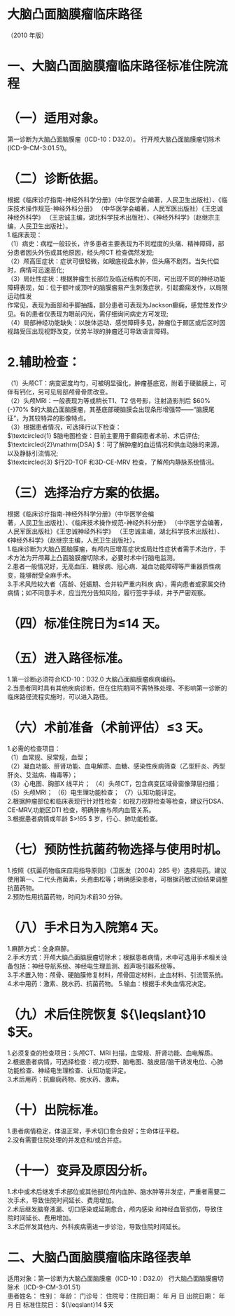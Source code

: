 # 大脑凸面脑膜瘤临床路径  
（2010 年版）  
# 一、大脑凸面脑膜瘤临床路径标准住院流程  
# （一）适用对象。  
第一诊断为大脑凸面脑膜瘤（ICD-10：D32.0）。 行开颅大脑凸面脑膜瘤切除术(ICD-9-CM-3:01.51)。  
# （二）诊断依据。  
根据《临床诊疗指南-神经外科学分册》（中华医学会编著，人民卫生出版社）、《临床技术操作规范-神经外科分册》
（中华医学会编著，人民军医出版社）《王忠诚神经外科学》
（王忠诚主编，湖北科学技术出版社）、《神经外科学》（赵继宗主编，人民卫生出版社）。  
1.临床表现：  
（1）病史：病程一般较长，许多患者主要表现为不同程度的头痛、精神障碍，部分患者因头外伤或其他原因，经头颅CT 检查偶然发现;  
（2）颅高压症状：症状可很轻微，如眼底视盘水肿，但头痛不剧烈。当失代偿时，病情可迅速恶化;  
（3）局灶性症状：根据肿瘤生长部位及临近结构的不同，可出现不同的神经功能障碍表现，如：位于额叶或顶叶的脑膜瘤易产生刺激症状，引起癫痫发作，以局限运动性发  
作常见，表现为面部和手脚抽搐，部分患者可表现为Jackson癫痫，感觉性发作少见。有的患者仅表现为眼前闪光，需仔细询问病史方可发现;  
（4）局部神经功能缺失：以肢体运动、感觉障碍多见，肿瘤位于颞区或后区时因视路受压出现视野改变，优势半球的肿瘤还可导致语言障碍。  
# 2.辅助检查：  
（1）头颅CT：病变密度均匀，可被明显强化，肿瘤基底宽，附着于硬脑膜上，可伴有钙化，另可见局部颅骨骨质改变。  
（2）头颅MRI：一般表现为等或稍长T1、T2 信号影，注射造影剂后 $60\%{-}70\% $的大脑凸面脑膜瘤，其基底部硬脑膜会出现条形增强带——“脑膜尾征”，为其较特异的影像特点。  
（3）根据患者情况，可选择行以下检查：  
$\textcircled{1} $脑电图检查：目前主要用于癫痫患者术前、术后评估; $\textcircled{2}\mathrm{DSA} $：可了解肿瘤的血运情况和供血动脉的来源，以及静脉引流情况;  
$\textcircled{3} $行2D-TOF 和3D-CE-MRV 检查，了解颅内静脉系统情况。  
# （三）选择治疗方案的依据。  
根据《临床诊疗指南-神经外科学分册》（中华医学会编  
著，人民卫生出版社）、《临床技术操作规范-神经外科分册》
（中华医学会编著，人民军医出版社）《王忠诚神经外科学》
（王忠诚主编，湖北科学技术出版社）、《神经外科学》（赵继宗主编，人民卫生出版社）。  
1.临床诊断为大脑凸面脑膜瘤，有颅内压增高症状或局灶性症状者需手术治疗，手术方法为开颅幕上凸面脑膜瘤切除术，必要时术中行脑电监测。  
2.患者一般情况好，无高血压、糖尿病、冠心病、凝血功能障碍等严重器质性病变，能够耐受全麻手术。  
3.手术风险较大者（高龄、妊娠期、合并较严重内科疾 病），需向患者或家属交待病情；如不同意手术，应当充分告知风险，履行签字手续，并予严密观察。  
# （四）标准住院日为≤14 天。  
# （五）进入路径标准。  
1.第一诊断必须符合ICD-10：D32.0 大脑凸面脑膜瘤疾病编码。  
2.当患者同时具有其他疾病诊断，但在住院期间不需特殊处理、不影响第一诊断的临床路径流程实施时，可以进入路径。  
# （六）术前准备（术前评估）≤3 天。  
1.必需的检查项目：  
（1）血常规、尿常规，血型；  
（2）凝血功能、肝肾功能、血电解质、血糖、感染性疾病筛查（乙型肝炎、丙型肝炎、艾滋病、梅毒等）；  
（3）心电图、胸部X 线平片； （4）头颅CT，包含病变区域骨窗像薄层扫描； （5）头颅MRI； （6）电生理功能检查； （7）认知功能评定。  
2.根据肿瘤部位和临床表现行针对性检查：如视力视野检查等检查，建议行DSA、CE-MRV,功能区DTI 检查，明确肿瘤与颅内血管关系。  
3.根据患者病情或年龄 $>\!65 $ 岁，行心、肺功能检查。  
# （七）预防性抗菌药物选择与使用时机。  
1.按照《抗菌药物临床应用指导原则》（卫医发〔2004〕285 号）选择用药。建议使用第一、二代头孢菌素，头孢曲松等；明确感染患者，可根据药敏试验结果调整抗菌药物。  
2.预防性用抗菌药物，时间为术前30 分钟。  
# （八）手术日为入院第4 天。  
1.麻醉方式：全身麻醉。  
2.手术方式：开颅大脑凸面脑膜瘤切除术；根据患者病情，术中可选用手术相关设备包括：神经导航系统、神经电生理监测、超声吸引器系统等。  
3.手术置入物：颅骨、硬脑膜修复材料，颅骨固定材料，止血材料、引流管系统。  
4.术中用药：激素、脱水药、抗菌药物。 5.输血：根据手术失血情况决定。  
# （九）术后住院恢复 ${\leqslant}10 $天。  
1.必须复查的检查项目：头颅CT、MRI 扫描，血常规、肝肾功能、血电解质。  
2.根据患者病情，可选择检查：视力视野、脑电图、脑皮层/脑干诱发电位、心肺功能检查、神经电生理检查、认知功能评定。  
3.术后用药：抗癫痫药物、脱水药、激素。  
# （十）出院标准。  
1.患者病情稳定，体温正常，手术切口愈合良好；生命体征平稳。  
2.没有需要住院处理的并发症和/或合并症。  
# （十一）变异及原因分析。  
1.术中或术后继发手术部位或其他部位颅内血肿、脑水肿等并发症，严重者需要二次手术，导致住院时间延长、费用增加。  
2.术后继发脑脊液漏、切口感染或延期愈合，颅内感染 和神经血管损伤，导致住院时间延长、费用增加。  
3.术后伴发其他内、外科疾病需进一步诊治，导致住院时间延长。  
# 二、大脑凸面脑膜瘤临床路径表单  
适用对象：第一诊断为大脑凸面脑膜瘤（ICD-10：D32.0） 行大脑凸面脑膜瘤切除术（ICD-9-CM-3:01.51）  
患者姓名：             性别：      年龄：      门诊号：          住院号：住院日期：     年  月  日    出院日期：       年  月   日    标准住院日： ${\leqslant}14 $天  
